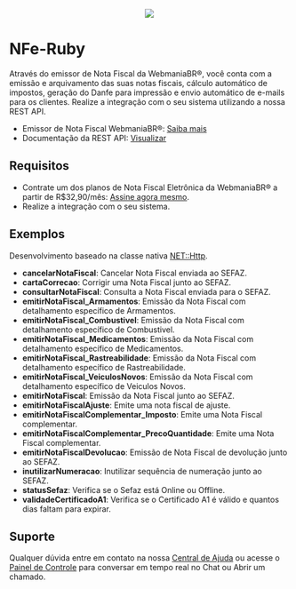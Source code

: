 <p align="center">
  <img src="https://wmbr.s3.amazonaws.com/img/logo_webmaniabr_github.png">
</p>

# NFe-Ruby

Através do emissor de Nota Fiscal da WebmaniaBR®, você conta com a emissão e arquivamento das suas notas fiscais, cálculo automático de impostos, geração do Danfe para impressão e envio automático de e-mails para os clientes. Realize a integração com o seu sistema utilizando a nossa REST API.

- Emissor de Nota Fiscal WebmaniaBR®: [Saiba mais](https://webmaniabr.com/nota-fiscal-eletronica/)
- Documentação da REST API: [Visualizar](https://webmaniabr.com/docs/rest-api-nfe/)

## Requisitos

- Contrate um dos planos de Nota Fiscal Eletrônica da WebmaniaBR® a partir de R$32,90/mês: [Assine agora mesmo](https://webmaniabr.com/nota-fiscal-eletronica/).
- Realize a integração com o seu sistema.

## Exemplos

Desenvolvimento baseado na classe nativa [NET::Http](http://docs.ruby-lang.org/en/2.0.0/Net/HTTP.html).

- **cancelarNotaFiscal**: Cancelar Nota Fiscal enviada ao SEFAZ.
- **cartaCorrecao**: Corrigir uma Nota Fiscal junto ao SEFAZ.
- **consultarNotaFiscal**: Consulta a Nota Fiscal enviada para o SEFAZ.
- **emitirNotaFiscal_Armamentos**: Emissão da Nota Fiscal com detalhamento específico de Armamentos.
- **emitirNotaFiscal_Combustivel**: Emissão da Nota Fiscal com detalhamento específico de Combustivel.
- **emitirNotaFiscal_Medicamentos**: Emissão da Nota Fiscal com detalhamento específico de Medicamentos.
- **emitirNotaFiscal_Rastreabilidade**: Emissão da Nota Fiscal com detalhamento específico de Rastreabilidade.
- **emitirNotaFiscal_VeiculosNovos**: Emissão da Nota Fiscal com detalhamento específico de Veiculos Novos.
- **emitirNotaFiscal**: Emissão da Nota Fiscal junto ao SEFAZ.
- **emitirNotaFiscalAjuste**: Emite uma nota fiscal de ajuste.
- **emitirNotaFiscalComplementar_Imposto**: Emite uma Nota Fiscal complementar.
- **emitirNotaFiscalComplementar_PrecoQuantidade**: Emite uma Nota Fiscal complementar.
- **emitirNotaFiscalDevolucao**: Emissão de Nota Fiscal de devolução junto ao SEFAZ.
- **inutilizarNumeracao**: Inutilizar sequência de numeração junto ao SEFAZ.
- **statusSefaz**: Verifica se o Sefaz está Online ou Offline.
- **validadeCertificadoA1**: Verifica se o Certificado A1 é válido e quantos dias faltam para expirar.

## Suporte

Qualquer dúvida entre em contato na nossa [Central de Ajuda](https://ajuda.webmaniabr.com) ou acesse o [Painel de Controle](https://webmaniabr.com/painel/) para conversar em tempo real no Chat ou Abrir um chamado.
